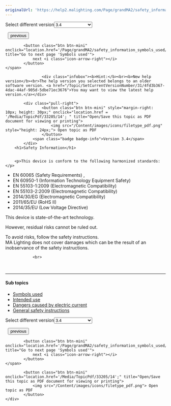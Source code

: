 ```yaml
---
originalUrl: 'https://help2.malighting.com/Page/grandMA2/safety_information/en/3.4'
---
```


<div class="topic-navigation">

<div class="pull-right">
	<span class="pull-left">


<div class="pull-left">
<form action="/Topic/SetCurrentVersionNumber" class="form-inline" id="frmTagSelector" method="post">	<span class="form-mini">
		<div class="input-prepend"><span class="add-on">Select different version</span><select autocomplete="off" id="versionNumberId" name="versionNumberId" onchange="$(this).closest('#frmTagSelector').submit();" style="width: 120px;"><option value="">- latest -</option>
<option value="6">3.3</option>
<option selected="selected" value="14">3.4</option>
<option value="18">3.5</option>
<option value="21">3.6</option>
<option value="23">3.7</option>
<option value="27">3.8</option>
<option value="31">3.9</option>
</select></div>
		<input data-val="true" data-val-number="The field Int32 must be a number." data-val-required="The Int32 field is required." id="ProductId" name="ProductId" type="hidden" value="11">
		<input id="CurrentGuid" name="CurrentGuid" type="hidden" value="4fd3b367-4dac-44af-905d-5dbe71ec3676">
	</span>
</form></div>&nbsp;	</span>
	<span class="pull-right" style="white-space: nowrap;">
			<button class="btn btn-mini" onclick="location.href='/Page/grandMA2/introduction_help_from_ma_technical_support/en/3.4'; " title="Go to previous page 'Help from MA technical support'">
				<i class="icon-arrow-left"></i> previous
			</button>

			<button class="btn btn-mini" onclick="location.href='/Page/grandMA2/safety_information_symbols_used/en/3.4';" title="Go to next page 'Symbols used'">
				next <i class="icon-arrow-right"></i> 
			</button>
	</span>
</div>
<div class="clear-fix" style="margin-bottom: 10px"></div>
</div>

					<div class="infobox"><b>Hint:</b><br><b>New help version</b><br>The help version you selected belongs to an older software version. <a href="/Topic/SetCurrentVersionNumber/31/4fd3b367-4dac-44af-905d-5dbe71ec3676">You may want to view the latest help version.</a></div>

			<div class="pull-right">
					<button class="btn btn-mini" style="margin-right: 10px; height: 30px;" onclick="location.href = '/Media/TopicPdf/33205/14'; " title="Open/Save this topic as PDF document for viewing or printing">
						<img src="/Content/images/icons/filetype_pdf.png" style="height: 24px;"> Open topic as PDF
					</button>
				<span class="badge badge-info">Version 3.4</span>
			</div>
		<h1>Safety Information</h1>


		<p>This device is conform to the following harmonized standards:</p>

<ul>
	<li>EN 60065 (Safety Requirements) ,</li>
	<li>EN 60950-1 (Information Technology Equipment Safety)</li>
	<li>EN 55103-1:2009 (Electromagnetic Compatibility)</li>
	<li>EN 55103-2:2009 (Electromagnetic Compatibility)</li>
	<li>2014/30/EG (Electromagnetic Compatibility)</li>
	<li>2011/65/EU (RoHS II)</li>
	<li>2014/35/EU (Low Voltage Directive)</li>
</ul>

<p>This device is state-of-the-art technology.</p>

<p>However, residual risks cannot be ruled out.</p>

<p>To avoid risks, follow the safety instructions.<br>
MA Lighting does not cover damages which can be the result of an inobservance of the safety instructions.</p>


				<br>
<div class="topic-navigation">
	<br>
	<hr>
	<h4>Sub topics</h4>
	<ul>
				<li><a href="/Page/grandMA2/safety_information_symbols_used/en/3.4">Symbols used</a></li>
				<li><a href="/Page/grandMA2/safety_information_intended_use/en/3.4">Intended use</a></li>
				<li><a href="/Page/grandMA2/safety_information_dangers_caused_by_electric_cur/en/3.4">Dangers caused by electric current</a></li>
				<li><a href="/Page/grandMA2/safety_information_general_safety_instructions/en/3.4">General safety instructions</a></li>
	</ul>

<div class="pull-right">
	<span class="pull-left">


<div class="pull-left">
<form action="/Topic/SetCurrentVersionNumber" class="form-inline" id="frmTagSelector" method="post">	<span class="form-mini">
		<div class="input-prepend"><span class="add-on">Select different version</span><select autocomplete="off" id="versionNumberId" name="versionNumberId" onchange="$(this).closest('#frmTagSelector').submit();" style="width: 120px;"><option value="">- latest -</option>
<option value="6">3.3</option>
<option selected="selected" value="14">3.4</option>
<option value="18">3.5</option>
<option value="21">3.6</option>
<option value="23">3.7</option>
<option value="27">3.8</option>
<option value="31">3.9</option>
</select></div>
		<input data-val="true" data-val-number="The field Int32 must be a number." data-val-required="The Int32 field is required." id="ProductId" name="ProductId" type="hidden" value="11">
		<input id="CurrentGuid" name="CurrentGuid" type="hidden" value="4fd3b367-4dac-44af-905d-5dbe71ec3676">
	</span>
</form></div>&nbsp;	</span>
	<span class="pull-right" style="white-space: nowrap;">
			<button class="btn btn-mini" onclick="location.href='/Page/grandMA2/introduction_help_from_ma_technical_support/en/3.4'; " title="Go to previous page 'Help from MA technical support'">
				<i class="icon-arrow-left"></i> previous
			</button>

			<button class="btn btn-mini" onclick="location.href='/Page/grandMA2/safety_information_symbols_used/en/3.4';" title="Go to next page 'Symbols used'">
				next <i class="icon-arrow-right"></i> 
			</button>
	</span>
</div>
	<div class="clear-fix"></div>
	<div class="pull-right">
	
			<button class="btn btn-mini" onclick="location.href='/Media/TopicPdf/33205/14';" title="Open/Save this topic as PDF document for viewing or printing">
				<img src="/Content/images/icons/filetype_pdf.png"> Open topic as PDF
			</button>
	</div>
<div class="clear-fix" style="margin-bottom: 10px"></div>
</div>

	
